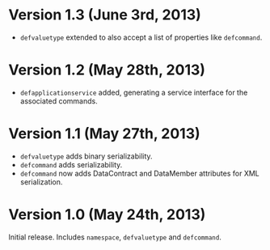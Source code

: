 # Version 1.3 (June 3rd, 2013)
* `defvaluetype` extended to also accept a list of properties like `defcommand`.

# Version 1.2 (May 28th, 2013)
* `defapplicationservice` added, generating a service interface for the associated commands.

# Version 1.1 (May 27th, 2013)
* `defvaluetype` adds binary serializability.
* `defcommand` adds serializability.
* `defcommand` now adds DataContract and DataMember attributes for XML serialization.

# Version 1.0 (May 24th, 2013)
Initial release.
Includes `namespace`, `defvaluetype` and `defcommand`.
